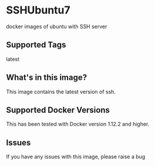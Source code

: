 # SSHUbuntu7
docker images of ubuntu with SSH server

## Supported Tags
latest


## What's in this image?
This image contains the latest version of ssh.


## Supported Docker Versions
This has been tested with Docker version 1.12.2 and higher.

## Issues
If you have any issues with this image, please raise a bug
